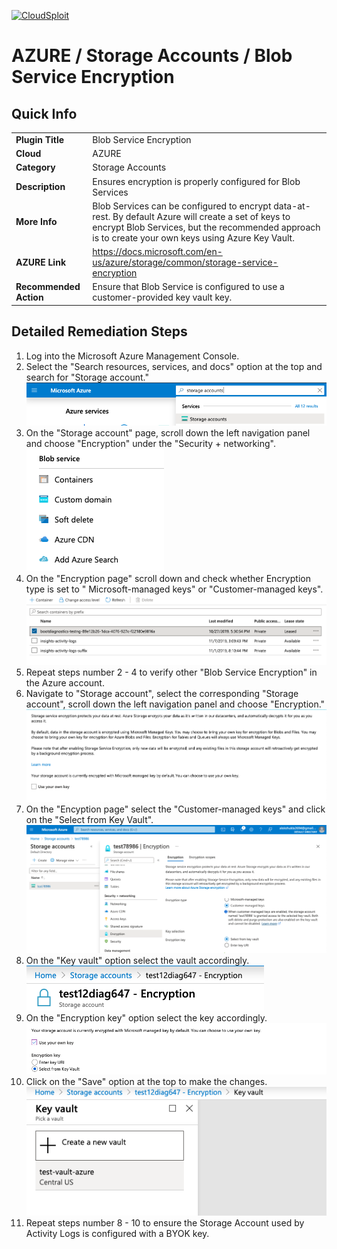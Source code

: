 [![CloudSploit](https://cloudsploit.com/img/logo-new-big-text-100.png "CloudSploit")](https://cloudsploit.com)

# AZURE / Storage Accounts / Blob Service Encryption

## Quick Info

| | |
|-|-|
| **Plugin Title** | Blob Service Encryption |
| **Cloud** | AZURE |
| **Category** | Storage Accounts |
| **Description** | Ensures encryption is properly configured for Blob Services |
| **More Info** | Blob Services can be configured to encrypt data-at-rest. By default Azure will create a set of keys to encrypt Blob Services, but the recommended approach is to create your own keys using Azure Key Vault. |
| **AZURE Link** | https://docs.microsoft.com/en-us/azure/storage/common/storage-service-encryption |
| **Recommended Action** | Ensure that Blob Service is configured to use a customer-provided key vault key. |

## Detailed Remediation Steps

1. Log into the Microsoft Azure Management Console.
2. Select the "Search resources, services, and docs" option at the top and search for "Storage account."</br> <img src="/resources/azure/storageaccounts/blob-service-encryption/step2.png"/>
3. On the "Storage account" page, scroll down the left navigation panel and choose "Encryption" under the "Security + networking". </br> <img src="/resources/azure/storageaccounts/blob-service-encryption/step3.png"/>
4. On the "Encryption page" scroll down and check whether Encryption type is set to "	Microsoft-managed keys" or "Customer-managed keys".</br> <img src="/resources/azure/storageaccounts/blob-service-encryption/step4.png"/>
5. Repeat steps number 2 - 4 to verify other "Blob Service Encryption" in the Azure account.</br>
6. Navigate to "Storage account", select the corresponding "Storage account", scroll down the left navigation panel and choose "Encryption."</br> <img src="/resources/azure/storageaccounts/blob-service-encryption/step6.png"/>
7. On the "Encyption page" select the "Customer-managed keys" and click on the "Select from Key Vault".</br> <img src="/resources/azure/storageaccounts/blob-service-encryption/step7.png"/>
8. On the "Key vault" option select the vault accordingly.</br> <img src="/resources/azure/storageaccounts/blob-service-encryption/step8.png"/>
9. On the "Encryption key" option select the key accordingly.</br> <img src="/resources/azure/storageaccounts/blob-service-encryption/step9.png"/>
10. Click on the "Save" option at the top to make the changes.</br> <img src="/resources/azure/storageaccounts/blob-service-encryption/step10.png"/>
11. Repeat steps number 8 - 10 to ensure the Storage Account used by Activity Logs is configured with a BYOK key.</br>
